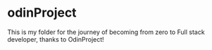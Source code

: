 # odinProject


This is my folder for the journey of becoming from zero to Full stack developer, thanks to OdinProject!
